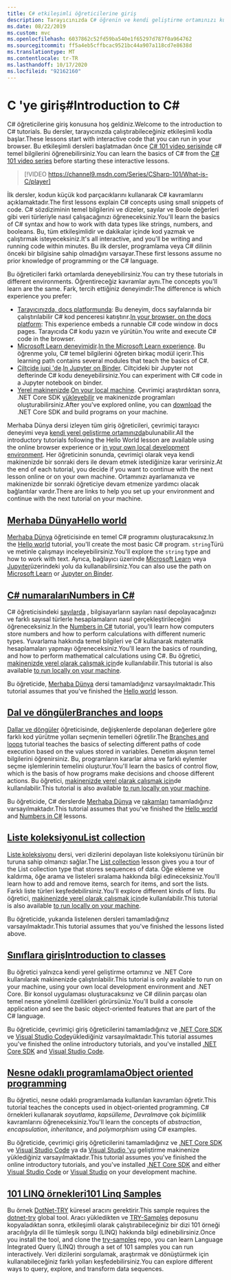 ```yaml
---
title: C# etkileşimli öğreticilerine giriş
description: Tarayıcınızda C# öğrenin ve kendi geliştirme ortamınızı kullanmaya başlayın
ms.date: 08/22/2019
ms.custom: mvc
ms.openlocfilehash: 6037862c52fd59ba540e1f65297d787f0a964762
ms.sourcegitcommit: ff5a4eb5cffbcac9521bc44a907a118cd7e8638d
ms.translationtype: MT
ms.contentlocale: tr-TR
ms.lasthandoff: 10/17/2020
ms.locfileid: "92162160"
---
```

# <a name="introduction-to-c"></a><span data-ttu-id="3170e-103">C 'ye giriş\#</span><span class="sxs-lookup"><span data-stu-id="3170e-103">Introduction to C\#</span></span>

<span data-ttu-id="3170e-104">C# öğreticilerine giriş konusuna hoş geldiniz.</span><span class="sxs-lookup"><span data-stu-id="3170e-104">Welcome to the introduction to C# tutorials.</span></span> <span data-ttu-id="3170e-105">Bu dersler, tarayıcınızda çalıştırabileceğiniz etkileşimli kodla başlar.</span><span class="sxs-lookup"><span data-stu-id="3170e-105">These lessons start with interactive code that you can run in your browser.</span></span> <span data-ttu-id="3170e-106">Bu etkileşimli dersleri başlatmadan önce [C# 101 video serisinde](https://aka.ms/dotnet3-csharp) c# temel bilgilerini öğrenebilirsiniz.</span><span class="sxs-lookup"><span data-stu-id="3170e-106">You can learn the basics of C# from the [C# 101 video series](https://aka.ms/dotnet3-csharp) before starting these interactive lessons.</span></span>

<!--markdownlint-disable MD034 -->
> [!VIDEO https://channel9.msdn.com/Series/CSharp-101/What-is-C/player]

<span data-ttu-id="3170e-107">İlk dersler, kodun küçük kod parçacıklarını kullanarak C# kavramlarını açıklamaktadır.</span><span class="sxs-lookup"><span data-stu-id="3170e-107">The first lessons explain C# concepts using small snippets of code.</span></span> <span data-ttu-id="3170e-108">C# sözdiziminin temel bilgilerini ve dizeler, sayılar ve Boole değerleri gibi veri türleriyle nasıl çalışacağınızı öğreneceksiniz.</span><span class="sxs-lookup"><span data-stu-id="3170e-108">You'll learn the basics of C# syntax and how to work with data types like strings, numbers, and booleans.</span></span> <span data-ttu-id="3170e-109">Bu, tüm etkileşimlidir ve dakikalar içinde kod yazmak ve çalıştırmak isteyeceksiniz.</span><span class="sxs-lookup"><span data-stu-id="3170e-109">It's all interactive, and you'll be writing and running code within minutes.</span></span> <span data-ttu-id="3170e-110">Bu ilk dersler, programlama veya C# dilinin önceki bir bilgisine sahip olmadığını varsayar.</span><span class="sxs-lookup"><span data-stu-id="3170e-110">These first lessons assume no prior knowledge of programming or the C# language.</span></span>

<span data-ttu-id="3170e-111">Bu öğreticileri farklı ortamlarda deneyebilirsiniz.</span><span class="sxs-lookup"><span data-stu-id="3170e-111">You can try these tutorials in different environments.</span></span> <span data-ttu-id="3170e-112">Öğrentireceğiz kavramlar aynı.</span><span class="sxs-lookup"><span data-stu-id="3170e-112">The concepts you'll learn are the same.</span></span> <span data-ttu-id="3170e-113">Fark, tercih ettiğiniz deneyimdir:</span><span class="sxs-lookup"><span data-stu-id="3170e-113">The difference is which experience you prefer:</span></span>

- <span data-ttu-id="3170e-114">[Tarayıcınızda, docs platformunda](hello-world.yml): Bu deneyim, docs sayfalarında bir çalıştırılabilir C# kod penceresi katıştırır.</span><span class="sxs-lookup"><span data-stu-id="3170e-114">[In your browser, on the docs platform](hello-world.yml): This experience embeds a runnable C# code window in docs pages.</span></span> <span data-ttu-id="3170e-115">Tarayıcıda C# kodu yazın ve yürütün.</span><span class="sxs-lookup"><span data-stu-id="3170e-115">You write and execute C# code in the browser.</span></span>
- <span data-ttu-id="3170e-116">[Microsoft Learn deneyimidir](/learn/paths/csharp-first-steps/).</span><span class="sxs-lookup"><span data-stu-id="3170e-116">[In the Microsoft Learn experience](/learn/paths/csharp-first-steps/).</span></span> <span data-ttu-id="3170e-117">Bu öğrenme yolu, C# temel bilgilerini öğreten birkaç modül içerir.</span><span class="sxs-lookup"><span data-stu-id="3170e-117">This learning path contains several modules that teach the basics of C#.</span></span>
- <span data-ttu-id="3170e-118">[Ciltçide jupi 'de](https://mybinder.org/v2/gh/dotnet/try-samples/master?filepath=hello-csharp%2Fhello-world.ipynb).</span><span class="sxs-lookup"><span data-stu-id="3170e-118">[In Jupyter on Binder](https://mybinder.org/v2/gh/dotnet/try-samples/master?filepath=hello-csharp%2Fhello-world.ipynb).</span></span> <span data-ttu-id="3170e-119">Ciltçideki bir Jupyter not defterinde C# kodu deneyebilirsiniz.</span><span class="sxs-lookup"><span data-stu-id="3170e-119">You can experiment with C# code in a Jupyter notebook on binder.</span></span>
- <span data-ttu-id="3170e-120">[Yerel makinenizde](numbers-in-csharp-local.md).</span><span class="sxs-lookup"><span data-stu-id="3170e-120">[On your local machine](numbers-in-csharp-local.md).</span></span> <span data-ttu-id="3170e-121">Çevrimiçi araştırdıktan sonra, .NET Core SDK [yükleyebilir](https://dotnet.microsoft.com/download) ve makinenizde programları oluşturabilirsiniz.</span><span class="sxs-lookup"><span data-stu-id="3170e-121">After you've explored online, you can [download](https://dotnet.microsoft.com/download) the .NET Core SDK and build programs on your machine.</span></span>

<span data-ttu-id="3170e-122">Merhaba Dünya dersi izleyen tüm giriş öğreticileri, çevrimiçi tarayıcı deneyimi veya [kendi yerel geliştirme ortamınızda](local-environment.md)bulunabilir.</span><span class="sxs-lookup"><span data-stu-id="3170e-122">All the introductory tutorials following the Hello World lesson are available using the online browser experience or [in your own local development environment](local-environment.md).</span></span> <span data-ttu-id="3170e-123">Her öğreticinin sonunda, çevrimiçi olarak veya kendi makinenizde bir sonraki ders ile devam etmek istediğinize karar verirsiniz.</span><span class="sxs-lookup"><span data-stu-id="3170e-123">At the end of each tutorial, you decide if you want to continue with the next lesson online or on your own machine.</span></span> <span data-ttu-id="3170e-124">Ortamınızı ayarlamanıza ve makinenizde bir sonraki öğreticiye devam etmenize yardımcı olacak bağlantılar vardır.</span><span class="sxs-lookup"><span data-stu-id="3170e-124">There are links to help you set up your environment and continue with the next tutorial on your machine.</span></span>

## <a name="hello-world"></a>[<span data-ttu-id="3170e-125">Merhaba Dünya</span><span class="sxs-lookup"><span data-stu-id="3170e-125">Hello world</span></span>](hello-world.yml)

<span data-ttu-id="3170e-126">[Merhaba Dünya](hello-world.yml) öğreticisinde en temel C# programını oluşturacaksınız.</span><span class="sxs-lookup"><span data-stu-id="3170e-126">In the [Hello world](hello-world.yml) tutorial, you'll create the most basic C# program.</span></span> <span data-ttu-id="3170e-127">`string`Türü ve metinle çalışmayı inceleyebilirsiniz.</span><span class="sxs-lookup"><span data-stu-id="3170e-127">You'll explore the `string` type and how to work with text.</span></span> <span data-ttu-id="3170e-128">Ayrıca, bağlayıcı üzerinde [Microsoft Learn](/learn/paths/csharp-first-steps/) veya [Jupyıter](https://mybinder.org/v2/gh/dotnet/try-samples/master?filepath=hello-csharp%2Fhello-world.ipynb)üzerindeki yolu da kullanabilirsiniz.</span><span class="sxs-lookup"><span data-stu-id="3170e-128">You can also use the path on [Microsoft Learn](/learn/paths/csharp-first-steps/) or [Jupyter on Binder](https://mybinder.org/v2/gh/dotnet/try-samples/master?filepath=hello-csharp%2Fhello-world.ipynb).</span></span>

## <a name="numbers-in-c"></a>[<span data-ttu-id="3170e-129">C# numaraları</span><span class="sxs-lookup"><span data-stu-id="3170e-129">Numbers in C#</span></span>](numbers-in-csharp.yml)

<span data-ttu-id="3170e-130">C# öğreticisindeki [sayılarda](numbers-in-csharp.yml) , bilgisayarların sayıları nasıl depolayacağınızı ve farklı sayısal türlerle hesaplamaların nasıl gerçekleştirileceğini öğreneceksiniz.</span><span class="sxs-lookup"><span data-stu-id="3170e-130">In the [Numbers in C#](numbers-in-csharp.yml) tutorial, you'll learn how computers store numbers and how to perform calculations with different numeric types.</span></span> <span data-ttu-id="3170e-131">Yuvarlama hakkında temel bilgileri ve C# kullanarak matematik hesaplamaları yapmayı öğreneceksiniz.</span><span class="sxs-lookup"><span data-stu-id="3170e-131">You'll learn the basics of rounding, and how to perform mathematical calculations using C#.</span></span> <span data-ttu-id="3170e-132">Bu öğretici, [makinenizde yerel olarak çalışmak için](numbers-in-csharp-local.md)de kullanılabilir.</span><span class="sxs-lookup"><span data-stu-id="3170e-132">This tutorial is also available [to run locally on your machine](numbers-in-csharp-local.md).</span></span>

<span data-ttu-id="3170e-133">Bu öğreticide, [Merhaba Dünya](hello-world.yml) dersi tamamladığınız varsayılmaktadır.</span><span class="sxs-lookup"><span data-stu-id="3170e-133">This tutorial assumes that you've finished the [Hello world](hello-world.yml) lesson.</span></span>

## <a name="branches-and-loops"></a>[<span data-ttu-id="3170e-134">Dal ve döngüler</span><span class="sxs-lookup"><span data-stu-id="3170e-134">Branches and loops</span></span>](branches-and-loops.yml)

<span data-ttu-id="3170e-135">[Dallar ve döngüler](branches-and-loops.yml) öğreticisinde, değişkenlerde depolanan değerlere göre farklı kod yürütme yolları seçmenin temelleri öğretilir.</span><span class="sxs-lookup"><span data-stu-id="3170e-135">The [Branches and loops](branches-and-loops.yml) tutorial teaches the basics of selecting different paths of code execution based on the values stored in variables.</span></span> <span data-ttu-id="3170e-136">Denetim akışının temel bilgilerini öğrenirsiniz. Bu, programların kararlar alma ve farklı eylemler seçme işlemlerinin temelini oluşturur.</span><span class="sxs-lookup"><span data-stu-id="3170e-136">You'll learn the basics of control flow, which is the basis of how programs make decisions and choose different actions.</span></span> <span data-ttu-id="3170e-137">Bu öğretici, [makinenizde yerel olarak çalışmak için](branches-and-loops-local.md)de kullanılabilir.</span><span class="sxs-lookup"><span data-stu-id="3170e-137">This tutorial is also available [to run locally on your machine](branches-and-loops-local.md).</span></span>

<span data-ttu-id="3170e-138">Bu öğreticide, C# derslerde [Merhaba Dünya](hello-world.yml) ve [rakamları](numbers-in-csharp.yml) tamamladığınız varsayılmaktadır.</span><span class="sxs-lookup"><span data-stu-id="3170e-138">This tutorial assumes that you've finished the [Hello world](hello-world.yml) and [Numbers in C#](numbers-in-csharp.yml) lessons.</span></span>

## <a name="list-collection"></a>[<span data-ttu-id="3170e-139">Liste koleksiyonu</span><span class="sxs-lookup"><span data-stu-id="3170e-139">List collection</span></span>](list-collection.yml)

<span data-ttu-id="3170e-140">[Liste koleksiyonu](list-collection.yml) dersi, veri dizilerini depolayan liste koleksiyonu türünün bir turuna sahip olmanızı sağlar.</span><span class="sxs-lookup"><span data-stu-id="3170e-140">The [List collection](list-collection.yml) lesson gives you a tour of the List collection type that stores sequences of data.</span></span> <span data-ttu-id="3170e-141">Öğe ekleme ve kaldırma, öğe arama ve listeleri sıralama hakkında bilgi edineceksiniz.</span><span class="sxs-lookup"><span data-stu-id="3170e-141">You'll learn how to add and remove items, search for items, and sort the lists.</span></span> <span data-ttu-id="3170e-142">Farklı liste türleri keşfedebilirsiniz.</span><span class="sxs-lookup"><span data-stu-id="3170e-142">You'll explore different kinds of lists.</span></span> <span data-ttu-id="3170e-143">Bu öğretici, [makinenizde yerel olarak çalışmak için](arrays-and-collections.md)de kullanılabilir.</span><span class="sxs-lookup"><span data-stu-id="3170e-143">This tutorial is also available [to run locally on your machine](arrays-and-collections.md).</span></span>

<span data-ttu-id="3170e-144">Bu öğreticide, yukarıda listelenen dersleri tamamladığınız varsayılmaktadır.</span><span class="sxs-lookup"><span data-stu-id="3170e-144">This tutorial assumes that you've finished the lessons listed above.</span></span>

## <a name="introduction-to-classes"></a>[<span data-ttu-id="3170e-145">Sınıflara giriş</span><span class="sxs-lookup"><span data-stu-id="3170e-145">Introduction to classes</span></span>](introduction-to-classes.md)

<span data-ttu-id="3170e-146">Bu öğretici yalnızca kendi yerel geliştirme ortamınız ve .NET Core kullanılarak makinenizde çalıştırılabilir.</span><span class="sxs-lookup"><span data-stu-id="3170e-146">This tutorial is only available to run on your machine, using your own local development environment and .NET Core.</span></span>
<span data-ttu-id="3170e-147">Bir konsol uygulaması oluşturacaksınız ve C# dilinin parçası olan temel nesne yönelimli özellikleri görürsünüz.</span><span class="sxs-lookup"><span data-stu-id="3170e-147">You'll build a console application and see the basic object-oriented features that are part of the C# language.</span></span>

<span data-ttu-id="3170e-148">Bu öğreticide, çevrimiçi giriş öğreticilerini tamamladığınız ve [.NET Core SDK](https://dotnet.microsoft.com/download) ve [Visual Studio Code](https://code.visualstudio.com/)yüklediğiniz varsayılmaktadır.</span><span class="sxs-lookup"><span data-stu-id="3170e-148">This tutorial assumes you've finished the online introductory tutorials, and you've installed [.NET Core SDK](https://dotnet.microsoft.com/download) and [Visual Studio Code](https://code.visualstudio.com/).</span></span>

## <a name="object-oriented-programming"></a>[<span data-ttu-id="3170e-149">Nesne odaklı programlama</span><span class="sxs-lookup"><span data-stu-id="3170e-149">Object oriented programming</span></span>](object-oriented-programming.md)

<span data-ttu-id="3170e-150">Bu öğretici, nesne odaklı programlamada kullanılan kavramları öğretir.</span><span class="sxs-lookup"><span data-stu-id="3170e-150">This tutorial teaches the concepts used in object-oriented programming.</span></span> <span data-ttu-id="3170e-151">C# örnekleri kullanarak *soyutlama*, *kapsülleme*, *Devralma*ve çok *biçimlilik* kavramlarını öğreneceksiniz.</span><span class="sxs-lookup"><span data-stu-id="3170e-151">You'll learn the concepts of *abstraction*, *encapsulation*, *inheritance*, and *polymorphism* using C# examples.</span></span>

<span data-ttu-id="3170e-152">Bu öğreticide, çevrimiçi giriş öğreticilerini tamamladığınız ve [.NET Core SDK](https://dotnet.microsoft.com/download) ve [Visual Studio Code](https://code.visualstudio.com/) ya da [Visual Studio 'yu](https://visualstudio.com) geliştirme makinenize yüklediğiniz varsayılmaktadır.</span><span class="sxs-lookup"><span data-stu-id="3170e-152">This tutorial assumes you've finished the online introductory tutorials, and you've installed [.NET Core SDK](https://dotnet.microsoft.com/download) and either [Visual Studio Code](https://code.visualstudio.com/) or [Visual Studio](https://visualstudio.com) on your development machine.</span></span>

## <a name="101-linq-samples"></a>[<span data-ttu-id="3170e-153">101 LINQ örnekleri</span><span class="sxs-lookup"><span data-stu-id="3170e-153">101 Linq Samples</span></span>](https://github.com/dotnet/try-samples/tree/master/101-linq-samples)

<span data-ttu-id="3170e-154">Bu örnek [DotNet-TRY](https://github.com/dotnet/try/blob/main/README.md#setup) küresel aracını gerektirir.</span><span class="sxs-lookup"><span data-stu-id="3170e-154">This sample requires the [dotnet-try](https://github.com/dotnet/try/blob/main/README.md#setup) global tool.</span></span> <span data-ttu-id="3170e-155">Aracı yükledikten ve [TRY-Samples](https://github.com/dotnet/try-samples) deposunu kopyaladıktan sonra, etkileşimli olarak çalıştırabileceğiniz bir dizi 101 örneği aracılığıyla dil Ile tümleşik sorgu (LINQ) hakkında bilgi edinebilirsiniz.</span><span class="sxs-lookup"><span data-stu-id="3170e-155">Once you install the tool, and clone the [try-samples](https://github.com/dotnet/try-samples) repo, you can learn Language Integrated Query (LINQ) through a set of 101 samples you can run interactively.</span></span> <span data-ttu-id="3170e-156">Veri dizilerini sorgulamak, araştırmak ve dönüştürmek için kullanabileceğiniz farklı yolları keşfedebilirsiniz.</span><span class="sxs-lookup"><span data-stu-id="3170e-156">You can explore different ways to query, explore, and transform data sequences.</span></span>
